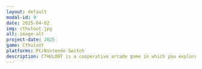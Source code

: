 ```yaml
---
layout: default
modal-id: 9
date: 2025-04-02
img: cthuloot.jpg
alt: image-alt
project-date: 2025
game: Cthuloot
platforms: PC/Nintendo Switch
description: CTHULOOT is a cooperative arcade game in which you explore strange places filled with treasures to collect. Cooperation, agility and cthonic chanting will be required to solve the mysteries that await you. But watch out for tentacles! 
---
```

